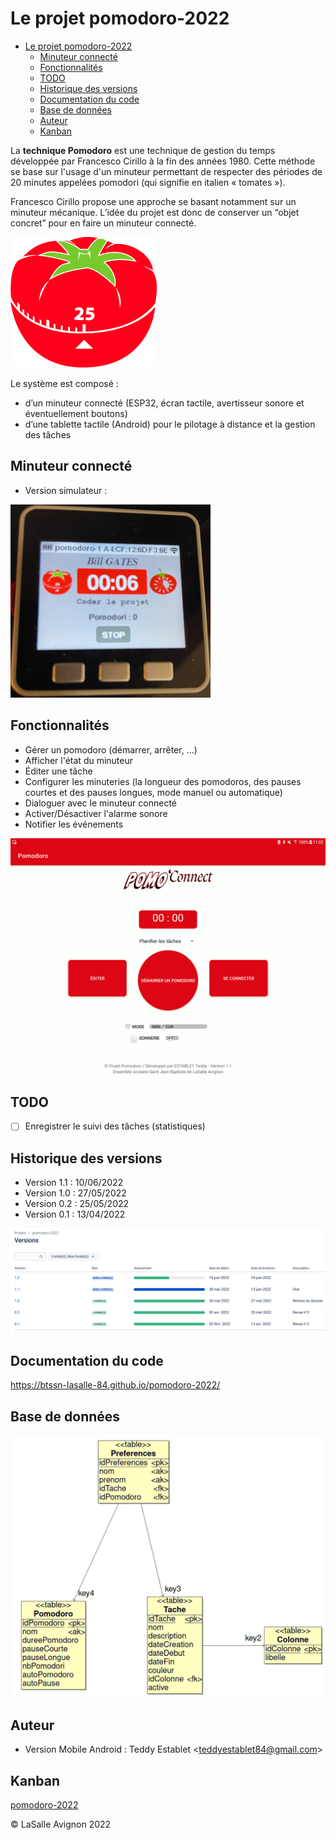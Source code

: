 # Le projet pomodoro-2022

- [Le projet pomodoro-2022](#le-projet-pomodoro-2022)
  - [Minuteur connecté](#minuteur-connecté)
  - [Fonctionnalités](#fonctionnalités)
  - [TODO](#todo)
  - [Historique des versions](#historique-des-versions)
  - [Documentation du code](#documentation-du-code)
  - [Base de données](#base-de-données)
  - [Auteur](#auteur)
  - [Kanban](#kanban)

La **technique Pomodoro** est une technique de gestion du temps développée par Francesco Cirillo à la fin des années 1980. Cette méthode se base sur l'usage d'un minuteur permettant de respecter des périodes de 20 minutes appelées pomodori (qui signifie en italien « tomates »).

Francesco Cirillo propose une approche se basant notamment sur un minuteur mécanique. L’idée du projet est donc de conserver un “objet concret” pour en faire un minuteur connecté.

![](images/methode-pomodoro.png)

Le système est composé :

- d’un minuteur connecté (ESP32, écran tactile, avertisseur sonore et éventuellement boutons)
- d’une tablette tactile (Android) pour le pilotage à distance et la gestion des tâches

## Minuteur connecté

- Version simulateur :

![](images/simulateur-pomodoro.jpg)

## Fonctionnalités

- Gérer un pomodoro (démarrer, arrêter, ...)
- Afficher l'état du minuteur
- Éditer une tâche
- Configurer les minuteries (la longueur des pomodoros, des pauses courtes et des pauses longues, mode manuel ou automatique)
- Dialoguer avec le minuteur connecté
- Activer/Désactiver l'alarme sonore
- Notifier les événements

![](images/pomodoro.gif)

## TODO


- [ ] Enregistrer le suivi des tâches (statistiques)

## Historique des versions

- Version 1.1 : 10/06/2022
- Version 1.0 : 27/05/2022
- Version 0.2 : 25/05/2022
- Version 0.1 : 13/04/2022

![](images/jira-versions-pomodoro.png)

## Documentation du code

https://btssn-lasalle-84.github.io/pomodoro-2022/

## Base de données

![](sql/schema-simple-bdd-pomodoro-v1.0.png)

## Auteur

- Version Mobile Android : Teddy Establet <<teddyestablet84@gmail.com>>

## Kanban

[pomodoro-2022](https://github.com/btssn-lasalle-84/pomodoro-2022/projects/1)

©️ LaSalle Avignon 2022
